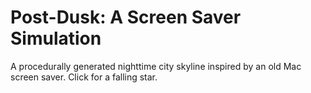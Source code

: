 # Post-Dusk: A Screen Saver Simulation

A procedurally generated nighttime city skyline inspired by an old Mac screen saver. Click for a falling star.